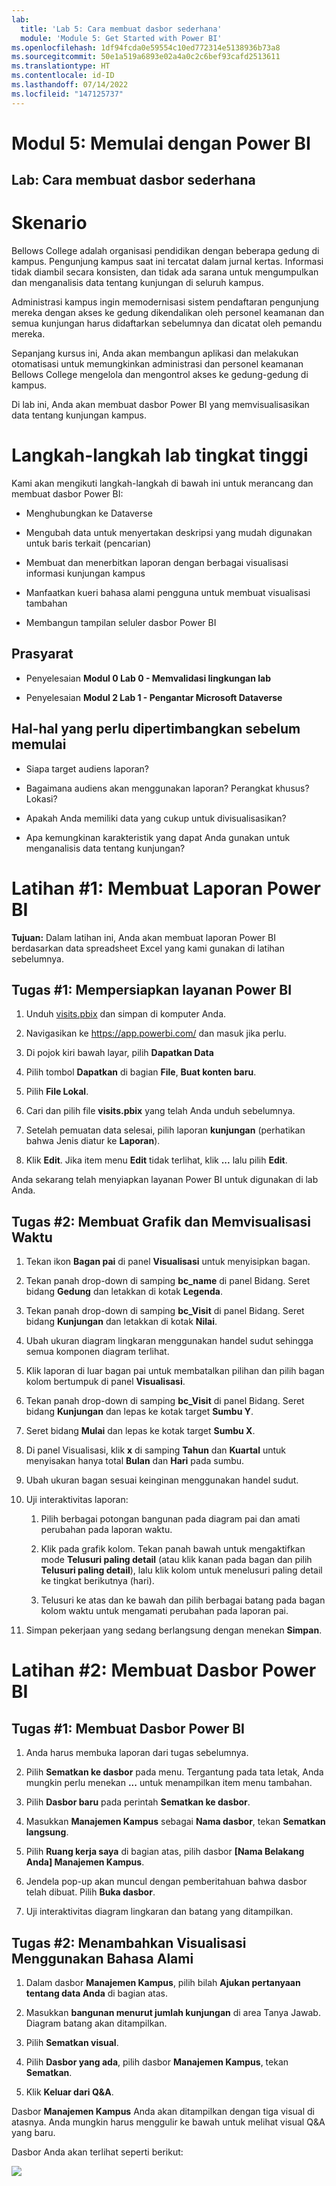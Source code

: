 ```yaml
---
lab:
  title: 'Lab 5: Cara membuat dasbor sederhana'
  module: 'Module 5: Get Started with Power BI'
ms.openlocfilehash: 1df94fcda0e59554c10ed772314e5138936b73a8
ms.sourcegitcommit: 50e1a519a6893e02a4a0c2c6bef93cafd2513611
ms.translationtype: HT
ms.contentlocale: id-ID
ms.lasthandoff: 07/14/2022
ms.locfileid: "147125737"
---
```

# <a name="module-5-get-started-with-power-bi"></a>Modul 5: Memulai dengan Power BI
## <a name="lab-how-to-build-a-simple-dashboard"></a>Lab: Cara membuat dasbor sederhana

# <a name="scenario"></a>Skenario

Bellows College adalah organisasi pendidikan dengan beberapa gedung di kampus. Pengunjung kampus saat ini tercatat dalam jurnal kertas. Informasi tidak diambil secara konsisten, dan tidak ada sarana untuk mengumpulkan dan menganalisis data tentang kunjungan di seluruh kampus.

Administrasi kampus ingin memodernisasi sistem pendaftaran pengunjung mereka dengan akses ke gedung dikendalikan oleh personel keamanan dan semua kunjungan harus didaftarkan sebelumnya dan dicatat oleh pemandu mereka.

Sepanjang kursus ini, Anda akan membangun aplikasi dan melakukan otomatisasi untuk memungkinkan administrasi dan personel keamanan Bellows College mengelola dan mengontrol akses ke gedung-gedung di kampus.

Di lab ini, Anda akan membuat dasbor Power BI yang memvisualisasikan data tentang kunjungan kampus.

# <a name="high-level-lab-steps"></a>Langkah-langkah lab tingkat tinggi

Kami akan mengikuti langkah-langkah di bawah ini untuk merancang dan membuat dasbor Power BI:

-   Menghubungkan ke Dataverse

-   Mengubah data untuk menyertakan deskripsi yang mudah digunakan untuk baris terkait (pencarian)

-   Membuat dan menerbitkan laporan dengan berbagai visualisasi informasi kunjungan kampus

-   Manfaatkan kueri bahasa alami pengguna untuk membuat visualisasi tambahan

-   Membangun tampilan seluler dasbor Power BI

## <a name="prerequisites"></a>Prasyarat

-   Penyelesaian **Modul 0 Lab 0 - Memvalidasi lingkungan lab**

-   Penyelesaian **Modul 2 Lab 1 - Pengantar Microsoft Dataverse**

## <a name="things-to-consider-before-you-begin"></a>Hal-hal yang perlu dipertimbangkan sebelum memulai

-   Siapa target audiens laporan?

-   Bagaimana audiens akan menggunakan laporan? Perangkat khusus? Lokasi?

-   Apakah Anda memiliki data yang cukup untuk divisualisasikan?

-   Apa kemungkinan karakteristik yang dapat Anda gunakan untuk menganalisis data tentang kunjungan?

# <a name="exercise-1-create-power-bi-report"></a>Latihan \#1: Membuat Laporan Power BI

**Tujuan:** Dalam latihan ini, Anda akan membuat laporan Power BI berdasarkan data spreadsheet Excel yang kami gunakan di latihan sebelumnya.

## <a name="task-1-prepare-power-bi-service"></a>Tugas \#1: Mempersiapkan layanan Power BI

1.  Unduh [visits.pbix](https://github.com/MicrosoftLearning/PL-900-Microsoft-Power-Platform-Fundamentals/raw/master/Allfiles/visits.pbix) dan simpan di komputer Anda.

2.  Navigasikan ke <https://app.powerbi.com/> dan masuk jika perlu.

3.  Di pojok kiri bawah layar, pilih **Dapatkan Data**

4.  Pilih tombol **Dapatkan** di bagian **File**, **Buat konten baru**.

5.  Pilih **File Lokal**.

6.  Cari dan pilih file **visits.pbix** yang telah Anda unduh sebelumnya.

7.  Setelah pemuatan data selesai, pilih laporan **kunjungan** (perhatikan bahwa Jenis diatur ke **Laporan**).

8.  Klik **Edit**. Jika item menu **Edit** tidak terlihat, klik **...** lalu pilih **Edit**.

Anda sekarang telah menyiapkan layanan Power BI untuk digunakan di lab Anda. 

## <a name="task-2-create-chart-and-time-visualizations"></a>Tugas \#2: Membuat Grafik dan Memvisualisasi Waktu

1.  Tekan ikon **Bagan pai** di panel **Visualisasi** untuk menyisipkan bagan.

2.  Tekan panah drop-down di samping **bc_name** di panel Bidang. Seret bidang **Gedung** dan letakkan di kotak **Legenda**.

3.  Tekan panah drop-down di samping **bc_Visit** di panel Bidang. Seret bidang **Kunjungan** dan letakkan di kotak **Nilai**.

4.  Ubah ukuran diagram lingkaran menggunakan handel sudut sehingga semua komponen diagram terlihat.

5.  Klik laporan di luar bagan pai untuk membatalkan pilihan dan pilih bagan kolom bertumpuk di panel **Visualisasi**.

6.  Tekan panah drop-down di samping **bc_Visit** di panel Bidang. Seret bidang **Kunjungan** dan lepas ke kotak target **Sumbu Y**.

7.  Seret bidang **Mulai** dan lepas ke kotak target **Sumbu X**.

8.  Di panel Visualisasi, klik **x** di samping **Tahun** dan **Kuartal** untuk menyisakan hanya total **Bulan** dan **Hari** pada sumbu.

9.  Ubah ukuran bagan sesuai keinginan menggunakan handel sudut.

10. Uji interaktivitas laporan:

    1.  Pilih berbagai potongan bangunan pada diagram pai dan amati perubahan pada laporan waktu.

    2.  Klik pada grafik kolom. Tekan panah bawah untuk mengaktifkan mode **Telusuri paling detail** (atau klik kanan pada bagan dan pilih **Telusuri paling detail**), lalu klik kolom untuk menelusuri paling detail ke tingkat berikutnya (hari). 
    
    3.  Telusuri ke atas dan ke bawah dan pilih berbagai batang pada bagan kolom waktu untuk mengamati perubahan pada laporan pai.

11. Simpan pekerjaan yang sedang berlangsung dengan menekan **Simpan**.

# <a name="exercise-2-create-power-bi-dashboard"></a>Latihan \#2: Membuat Dasbor Power BI

## <a name="task-1-create-power-bi-dashboard"></a>Tugas \#1: Membuat Dasbor Power BI

1.  Anda harus membuka laporan dari tugas sebelumnya.

2.  Pilih **Sematkan ke dasbor** pada menu. Tergantung pada tata letak, Anda mungkin perlu menekan **...** untuk menampilkan item menu tambahan.

3.  Pilih **Dasbor baru** pada perintah **Sematkan ke dasbor**.

4.  Masukkan **Manajemen Kampus** sebagai **Nama dasbor**, tekan **Sematkan langsung**.

5.  Pilih **Ruang kerja saya** di bagian atas, pilih dasbor **[Nama Belakang Anda] Manajemen Kampus**.

6.  Jendela pop-up akan muncul dengan pemberitahuan bahwa dasbor telah dibuat. Pilih **Buka dasbor**.

7.  Uji interaktivitas diagram lingkaran dan batang yang ditampilkan.

## <a name="task-2-add-visualizations-using-natural-language"></a>Tugas \#2: Menambahkan Visualisasi Menggunakan Bahasa Alami

1.  Dalam dasbor **Manajemen Kampus**, pilih bilah **Ajukan pertanyaan tentang data Anda** di bagian atas.

2.  Masukkan **bangunan menurut jumlah kunjungan** di area Tanya Jawab. Diagram batang akan ditampilkan.

3.  Pilih **Sematkan visual**.

4.  Pilih **Dasbor yang ada**, pilih dasbor **Manajemen Kampus**, tekan **Sematkan**.

5.  Klik **Keluar dari Q&A**.

Dasbor **Manajemen Kampus** Anda akan ditampilkan dengan tiga visual di atasnya. Anda mungkin harus menggulir ke bawah untuk melihat visual Q&A yang baru.

Dasbor Anda akan terlihat seperti berikut:

![](media/5-powerbi-result.png)
